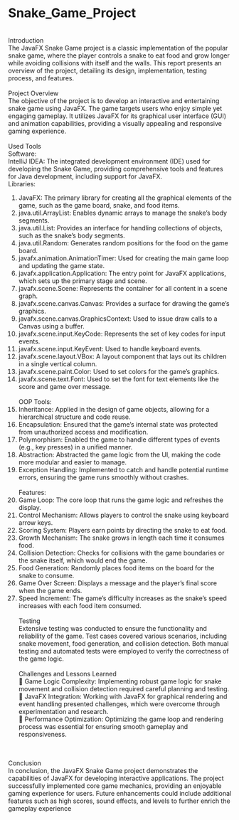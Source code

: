 # Snake_Game_Project
<br>Introduction<br>
The JavaFX Snake Game project is a classic implementation of the popular snake game, 
where the player controls a snake to eat food and grow longer while avoiding collisions with 
itself and the walls. This report presents an overview of the project, detailing its design, 
implementation, testing process, and features.
<br>
<br>
Project Overview<br>
The objective of the project is to develop an interactive and entertaining snake game using 
JavaFX. The game targets users who enjoy simple yet engaging gameplay. It utilizes JavaFX 
for its graphical user interface (GUI) and animation capabilities, providing a visually 
appealing and responsive gaming experience.
<br>
<br>
Used Tools<br>
Software:<br>
IntelliJ IDEA: The integrated development environment (IDE) used for developing the 
Snake Game, providing comprehensive tools and features for Java development, 
including support for JavaFX.<br>
Libraries:<br>
1. JavaFX: The primary library for creating all the graphical elements of the game, such 
as the game board, snake, and food items.
2. java.util.ArrayList: Enables dynamic arrays to manage the snake’s body segments.
3. java.util.List: Provides an interface for handling collections of objects, such as the 
snake’s body segments.
4. java.util.Random: Generates random positions for the food on the game board.
5. javafx.animation.AnimationTimer: Used for creating the main game loop and 
updating the game state.
6. javafx.application.Application: The entry point for JavaFX applications, which sets 
up the primary stage and scene.
7. javafx.scene.Scene: Represents the container for all content in a scene graph.
8. javafx.scene.canvas.Canvas: Provides a surface for drawing the game’s graphics.
9. javafx.scene.canvas.GraphicsContext: Used to issue draw calls to a Canvas using a 
buffer.
10. javafx.scene.input.KeyCode: Represents the set of key codes for input events.
11. javafx.scene.input.KeyEvent: Used to handle keyboard events.
12. javafx.scene.layout.VBox: A layout component that lays out its children in a single 
vertical column.
13. javafx.scene.paint.Color: Used to set colors for the game’s graphics.
14. javafx.scene.text.Font: Used to set the font for text elements like the score and game 
over message.
<br><br>
OOP Tools:<br>
1. Inheritance: Applied in the design of game objects, allowing for a hierarchical 
structure and code reuse.
2. Encapsulation: Ensured that the game’s internal state was protected from 
unauthorized access and modification.
3. Polymorphism: Enabled the game to handle different types of events (e.g., key 
presses) in a unified manner.
4. Abstraction: Abstracted the game logic from the UI, making the code more modular 
and easier to manage.
5. Exception Handling: Implemented to catch and handle potential runtime errors, 
ensuring the game runs smoothly without crashes.
<br><br>
Features:<br>
1. Game Loop: The core loop that runs the game logic and refreshes the display.
2. Control Mechanism: Allows players to control the snake using keyboard arrow keys.
3. Scoring System: Players earn points by directing the snake to eat food.
4. Growth Mechanism: The snake grows in length each time it consumes food.
5. Collision Detection: Checks for collisions with the game boundaries or the snake 
itself, which would end the game.
6. Food Generation: Randomly places food items on the board for the snake to 
consume.
7. Game Over Screen: Displays a message and the player’s final score when the game 
ends.
8. Speed Increment: The game’s difficulty increases as the snake’s speed increases 
with each food item consumed.
<br><br>
Testing<br>
Extensive testing was conducted to ensure the functionality and reliability of the game. Test 
cases covered various scenarios, including snake movement, food generation, and collision 
detection. Both manual testing and automated tests were employed to verify the correctness 
of the game logic.
<br><br>
Challenges and Lessons Learned<br>
 Game Logic Complexity: Implementing robust game logic for snake movement and 
collision detection required careful planning and testing.<br>
 JavaFX Integration: Working with JavaFX for graphical rendering and event 
handling presented challenges, which were overcome through experimentation and 
research.<br>
 Performance Optimization: Optimizing the game loop and rendering process was 
essential for ensuring smooth gameplay and responsiveness.
<br>
<br>
Conclusion<br>
In conclusion, the JavaFX Snake Game project demonstrates the capabilities of JavaFX for 
developing interactive applications. The project successfully implemented core game 
mechanics, providing an enjoyable gaming experience for users. Future enhancements could 
include additional features such as high scores, sound effects, and levels to further enrich the 
gameplay experience

